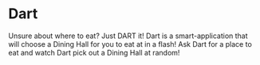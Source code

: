 # Dart
Unsure about where to eat? Just DART it! Dart is a smart-application that
will choose a Dining Hall for you to eat at in a flash!
Ask Dart for a place to eat and watch Dart pick out a Dining Hall at random!
